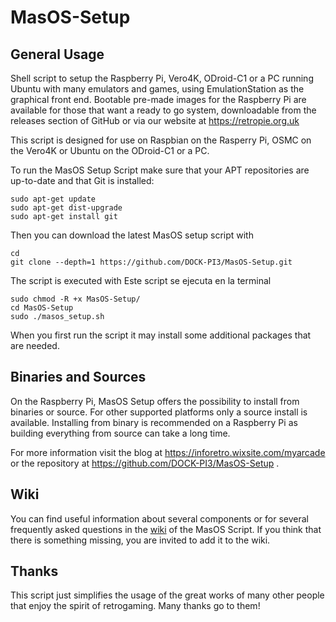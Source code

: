 MasOS-Setup
==============

General Usage
-------------

Shell script to setup the Raspberry Pi, Vero4K, ODroid-C1 or a PC running Ubuntu with many emulators and games, using EmulationStation as the graphical front end. Bootable pre-made images for the Raspberry Pi are available for those that want a ready to go system, downloadable from the releases section of GitHub or via our website at https://retropie.org.uk

This script is designed for use on Raspbian on the Rasperry Pi, OSMC on the Vero4K or Ubuntu on the ODroid-C1 or a PC.

To run the MasOS Setup Script make sure that your APT repositories are up-to-date and that Git is installed:

```shell
sudo apt-get update
sudo apt-get dist-upgrade
sudo apt-get install git
```

Then you can download the latest MasOS setup script with

```shell
cd
git clone --depth=1 https://github.com/DOCK-PI3/MasOS-Setup.git
```

The script is executed with 
Este script se ejecuta en la terminal

```shell
sudo chmod -R +x MasOS-Setup/
cd MasOS-Setup
sudo ./masos_setup.sh
```

When you first run the script it may install some additional packages that are needed.

Binaries and Sources
--------------------

On the Raspberry Pi, MasOS Setup offers the possibility to install from binaries or source. For other supported platforms only a source install is available. Installing from binary is recommended on a Raspberry Pi as building everything from source can take a long time.

For more information visit the blog at https://inforetro.wixsite.com/myarcade or the repository at https://github.com/DOCK-PI3/MasOS-Setup .

Wiki
----

You can find useful information about several components or for several frequently asked questions in the [wiki](https://github.com/DOCK-PI3/MasOS-Setup/wiki) of the MasOS Script. If you think that there is something missing, you are invited to add it to the wiki.


Thanks
------

This script just simplifies the usage of the great works of many other people that enjoy the spirit of retrogaming. Many thanks go to them!
